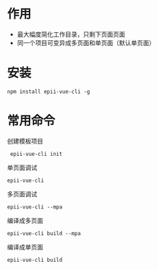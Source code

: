# 作用

- 最大幅度简化工作目录，只剩下页面页面
- 同一个项目可变异成多页面和单页面（默认单页面）
  

# 安装
```
npm install epii-vue-cli -g
```  
# 常用命令

创建模板项目

```
 epii-vue-cli init
``` 

单页面调试

```
epii-vue-cli
``` 
多页面调试

```
epii-vue-cli --mpa
``` 

编译成多页面

```
epii-vue-cli build --mpa
``` 

编译成单页面

```
epii-vue-cli build 
``` 